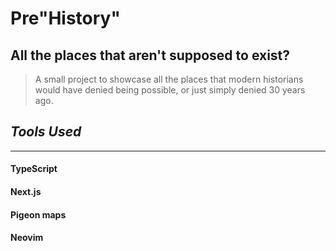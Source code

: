 # Pre"History"

## All the places that aren't supposed to exist?
> A small project to showcase all the places that modern historians would have denied being possible,
or just simply denied 30 years ago.

## *Tools Used*
-----------------------------------
#### TypeScript
#### Next.js
#### Pigeon maps
#### Neovim




